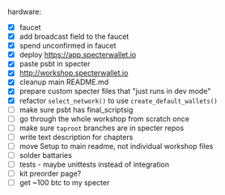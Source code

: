 hardware:

- [x] faucet
- [x] add broadcast field to the faucet
- [x] spend unconfirmed in faucet
- [x] deploy https://app.specterwallet.io
- [x] paste psbt in specter
- [x] http://workshop.specterwallet.io
- [x] cleanup main README.md
- [x] prepare custom specter files that "just runs in dev mode"
- [x] refactor `select_network()` to use `create_default_wallets()`
- [ ] make sure psbt has final_scriptsig
- [ ] go through the whole workshop from scratch once
- [ ] make sure `taproot` branches are in specter repos
- [ ] write text description for chapters
- [ ] move Setup to main readme, not individual workshop files
- [ ] solder battaries
- [ ] tests - maybe unittests instead of integration
- [ ] kit preorder page?
- [ ] get ~100 btc to my specter
